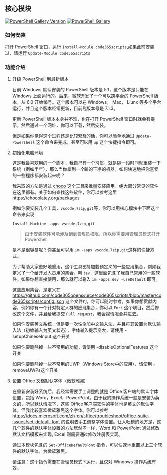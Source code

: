 ## 核心模块

[![PowerShell Gallery Version](https://img.shields.io/powershellgallery/v/code365scripts?label=code365scripts)](https://www.powershellgallery.com/packages/code365scripts) [![PowerShell Gallery](https://img.shields.io/powershellgallery/dt/code365scripts)](https://www.powershellgallery.com/packages/code365scripts)

### 如何安装

打开 PowerShell 窗口，运行 `Install-Module code365scripts`,如果此前安装过，请运行 `Update-Module code365scripts`

### 功能介绍

1. 升级 PowerShell 到最新版本

   目前 Windows 默认安装的 PowerShell 版本是 5.1，这个版本是只能在 Windows 上面运行的。后来，微软开发了一个可以跨平台的 PowerShell 版本，从 6.0 开始编号。这个版本可以在 Windows， Mac， Liunx 等多个平台运行，并且这个版本经常更新，目前的版本号是 7.1.3。

   更新 PowerShell 版本本身并不难，你在打开 PowerShell 窗口时就会有提示，然后通过一个网址，你可以下载，然后安装。

   但是如果你觉得这个过程还是比较繁琐的话，你可以简单地通过 `Update-Powershell` 这个命令来完成，甚至可以用 `up` 这个快捷指令即可。

1. 初始化电脑环境

   这是我最喜欢用的一个脚本，我自己有一个习惯，就是隔一段时间就重装一下系统（例如半年），那么当你拿到一个新的干净的机器，如何快速地把你喜爱的一些程序都安装起来呢？

   我采取的方法是通过 [choco](https://chocolatey.org/) 这个工具来批量安装应用，绝大部分常见的软件在这里都有。关于如何查找这些软件，你可以参考这里 <https://chocolatey.org/packages>

   例如你要安装几个工具，`vscode,7zip,git`等，你可以用核心模块中下面这个命令来实现

   `Install-Machine -apps vscode,7zip,git`

   > 由于安装软件可能涉及到到管理员权限，所以你需要用管理员模式打开 Powershell

   是不是很容易呢？你甚至可以用 `im -apps vscode,7zip,git`这样的快捷方式。

   为了帮助大家更好地重用，这个工具支持加载预定义的一些应用集合，例如我定义了一个给开发人员用的集合，叫 `dev`，这里面包含了我自己常用的一些软件。如果你想直接使用，那么就可以输入 `im -apps dev -useDefault` 即可。

   这些应用集合，是定义在 <https://github.com/code365opensource/code365scripts/blob/master/code365scripts/config.json> 这个文件的，你可以随时参考，如果你想贡献内容，例如你有一个针对特定人群的应用集合，你可以 `Fork` 这个项目，然后修改这个文件，并且给我提交 `Pull request`，我会视情况合并进去。

   如果你安装英文系统，但是要一次性添加中文输入法，并且将其设置为默认输入法（初始输入为英文状态），字体输入提示变大，请使用 -setupChineseInput 这个开关
   
   如果你要删除掉一些不常用的功能，请使用 -disableOptionalFeatures 这个开关
   
   如果你要删除掉一些不常用的UWP（Windows Store中的应用），请使用 -removeUWPs这个开关

1. 设置 Office 文档默认字体（微软雅黑）

   在重新安装好系统后，我经常需要手工调整的就是 Office 客户端的默认字体设置，包括 Word，Excel，PowerPoint。由于我的操作系统一般是安装为英文的，所以默认情况下，这些 Office 客户端软件的字体也是英文的默认字体。但我比较喜欢微软雅黑这个字体。你可以参考 <https://docs.microsoft.com/zh-cn/office/troubleshoot/office-suite-issues/set-default-font> 的说明去手工调整字体设置。让人吐槽的地方是，这几个软件的默认字体设置的方法居然不一样，Word 和 PowerPoint 通过修改默认文档模板来实现, Excel 则需要通过修改注册表实现。

   通过本模块包含的 `Set-OfficeDefaultFont` 指令，可以快速地重置以上三个软件的默认字体，为微软雅黑。

   请注意：这个指令需要在管理员模式下运行，且仅对 Windows 操作系统有效。
